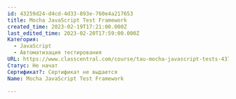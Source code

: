 ```yaml
---
id: 43259d24-d4cd-4d33-893e-760e4a217653
title: Mocha JavaScript Test Framework
created_time: 2023-02-19T17:21:00.000Z
last_edited_time: 2023-02-20T17:59:00.000Z
Категория:
  - JavaScript
  - Автоматизация тестирования
URL: https://www.classcentral.com/course/tau-mocha-javascript-tests-43731
Статус: Не начат
Сертификат?: Сертификат не выдается
Name: Mocha JavaScript Test Framework

---
```

